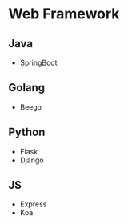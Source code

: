 # Web Framework
## Java
- SpringBoot
## Golang
- Beego
## Python
- Flask
- Django
## JS
- Express
- Koa